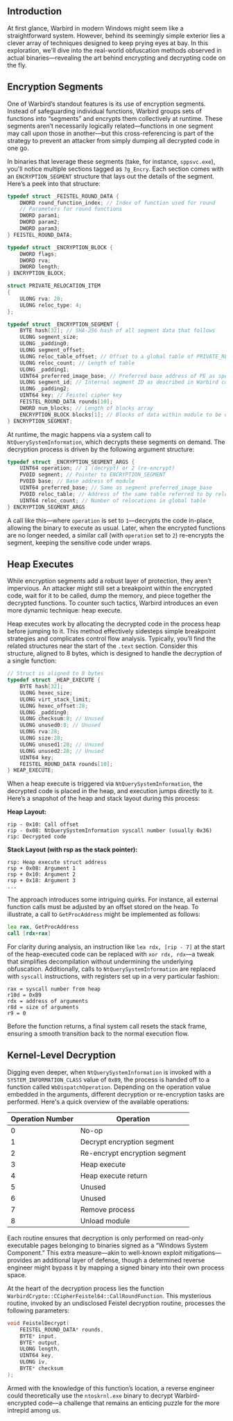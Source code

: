 ## Introduction

At first glance, Warbird in modern Windows might seem like a straightforward system. However, behind its seemingly simple exterior lies a clever array of techniques designed to keep prying eyes at bay. In this exploration, we'll dive into the real-world obfuscation methods observed in actual binaries—revealing the art behind encrypting and decrypting code on the fly.

## Encryption Segments

One of Warbird’s standout features is its use of encryption segments. Instead of safeguarding individual functions, Warbird groups sets of functions into “segments” and encrypts them collectively at runtime. These segments aren’t necessarily logically related—functions in one segment may call upon those in another—but this cross-referencing is part of the strategy to prevent an attacker from simply dumping all decrypted code in one go.

In binaries that leverage these segments (take, for instance, `sppsvc.exe`), you'll notice multiple sections tagged as `?g_Encry`. Each section comes with an `ENCRYPTION_SEGMENT` structure that lays out the details of the segment. Here’s a peek into that structure:

```c
typedef struct _FEISTEL_ROUND_DATA {
    DWORD round_function_index; // Index of function used for round
    // Parameters for round functions
    DWORD param1;
    DWORD param2;
    DWORD param3;
} FEISTEL_ROUND_DATA;

typedef struct _ENCRYPTION_BLOCK {
    DWORD flags;
    DWORD rva;
    DWORD length;
} ENCRYPTION_BLOCK;

struct PRIVATE_RELOCATION_ITEM
{
    ULONG rva: 28;
    ULONG reloc_type: 4;
};

typedef struct _ENCRYPTION_SEGMENT {
    BYTE hash[32]; // SHA-256 hash of all segment data that follows
    ULONG segment_size;
    ULONG _padding0;
    ULONG segment_offset;
    ULONG reloc_table_offset; // Offset to a global table of PRIVATE_RELOCATION_ITEMs
    ULONG reloc_count; // Length of table
    ULONG _padding1;
    UINT64 preferred_image_base; // Preferred base address of PE as specified in headers
    ULONG segment_id; // Internal segment ID as described in Warbird configuration
    ULONG _padding2;
    UINT64 key; // Feistel cipher key
    FEISTEL_ROUND_DATA rounds[10];
    DWORD num_blocks; // Length of blocks array
    ENCRYPTION_BLOCK blocks[1]; // Blocks of data within module to be decrypted
} ENCRYPTION_SEGMENT;
```

At runtime, the magic happens via a system call to `NtQuerySystemInformation`, which decrypts these segments on demand. The decryption process is driven by the following argument structure:

```c
typedef struct _ENCRYPTION_SEGMENT_ARGS {
    UINT64 operation; // 1 (decrypt) or 2 (re-encrypt)
    PVOID segment; // Pointer to ENCRYPTION_SEGMENT
    PVOID base; // Base address of module
    UINT64 preferred_base; // Same as segment preferred_image_base
    PVOID reloc_table; // Address of the same table referred to by reloc_table_offset
    UINT64 reloc_count; // Number of relocations in global table
} ENCRYPTION_SEGMENT_ARGS
```

A call like this—where `operation` is set to `1`—decrypts the code in-place, allowing the binary to execute as usual. Later, when the encrypted functions are no longer needed, a similar call (with `operation` set to `2`) re-encrypts the segment, keeping the sensitive code under wraps.

## Heap Executes

While encryption segments add a robust layer of protection, they aren’t impervious. An attacker might still set a breakpoint within the encrypted code, wait for it to be called, dump the memory, and piece together the decrypted functions. To counter such tactics, Warbird introduces an even more dynamic technique: heap execute.

Heap executes work by allocating the decrypted code in the process heap before jumping to it. This method effectively sidesteps simple breakpoint strategies and complicates control flow analysis. Typically, you’ll find the related structures near the start of the `.text` section. Consider this structure, aligned to 8 bytes, which is designed to handle the decryption of a single function:

```c
// Struct is aligned to 8 bytes
typedef struct _HEAP_EXECUTE {
    BYTE hash[32];
    ULONG hexec_size;
    ULONG virt_stack_limit;
    ULONG hexec_offset:28;
    ULONG _padding0;
    ULONG checksum:8; // Unused
    ULONG unused0:8; // Unused
    ULONG rva:28;
    ULONG size:28;
    ULONG unused1:28; // Unused
    ULONG unused2:28; // Unused
    UINT64 key;
    FEISTEL_ROUND_DATA rounds[10];
} HEAP_EXECUTE;
```

When a heap execute is triggered via `NtQuerySystemInformation`, the decrypted code is placed in the heap, and execution jumps directly to it. Here’s a snapshot of the heap and stack layout during this process:

**Heap Layout:**

```
rip - 0x10: Call offset
rip - 0x08: NtQuerySystemInformation syscall number (usually 0x36)
rip: Decrypted code
```

**Stack Layout (with rsp as the stack pointer):**

```
rsp: Heap execute struct address
rsp + 0x08: Argument 1
rsp + 0x10: Argument 2
rsp + 0x18: Argument 3
...
```

The approach introduces some intriguing quirks. For instance, all external function calls must be adjusted by an offset stored on the heap. To illustrate, a call to `GetProcAddress` might be implemented as follows:

```asm
lea rax, GetProcAddress
call [rdx+rax]
```

For clarity during analysis, an instruction like `lea rdx, [rip - 7]` at the start of the heap-executed code can be replaced with `xor rdx, rdx`—a tweak that simplifies decompilation without undermining the underlying obfuscation. Additionally, calls to `NtQuerySystemInformation` are replaced with `syscall` instructions, with registers set up in a very particular fashion:

```
rax = syscall number from heap
r10d = 0xB9
rdx = address of arguments
r8d = size of arguments
r9 = 0
```

Before the function returns, a final system call resets the stack frame, ensuring a smooth transition back to the normal execution flow.

## Kernel-Level Decryption

Digging even deeper, when `NtQuerySystemInformation` is invoked with a `SYSTEM_INFORMATION_CLASS` value of `0xB9`, the process is handed off to a function called `WbDispatchOperation`. Depending on the operation value embedded in the arguments, different decryption or re-encryption tasks are performed. Here's a quick overview of the available operations:

|Operation Number|Operation|
|---|---|
|0|No-op|
|1|Decrypt encryption segment|
|2|Re-encrypt encryption segment|
|3|Heap execute|
|4|Heap execute return|
|5|Unused|
|6|Unused|
|7|Remove process|
|8|Unload module|

Each routine ensures that decryption is only performed on read-only executable pages belonging to binaries signed as a “Windows System Component.” This extra measure—akin to well-known exploit mitigations—provides an additional layer of defense, though a determined reverse engineer might bypass it by mapping a signed binary into their own process space.

At the heart of the decryption process lies the function `WarbirdCrypto::CCipherFeistel64::CallRoundFunction`. This mysterious routine, invoked by an undisclosed Feistel decryption routine, processes the following parameters:

```c
void FeistelDecrypt(
    FEISTEL_ROUND_DATA* rounds,
    BYTE* input,
    BYTE* output,
    ULONG length,
    UINT64 key,
    ULONG iv,
    BYTE* checksum
);
```

Armed with the knowledge of this function’s location, a reverse engineer could theoretically use the `ntoskrnl.exe` binary to decrypt Warbird-encrypted code—a challenge that remains an enticing puzzle for the more intrepid among us.